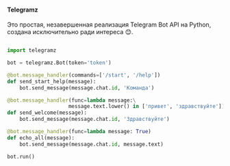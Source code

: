 #### Telegramz

Это простая, незавершенная реализация Telegram Bot API на Python, создана исключительно ради интереса 😊. 

```python

import telegramz

bot = telegramz.Bot(token='token')

@bot.message_handler(commands=['/start', '/help'])
def send_start_help(message):
    bot.send_message(message.chat.id, 'Команда')

@bot.message_handler(func=lambda message:\
                    message.text.lower() in ['привет', 'здравствуйте'])
def send_welcome(message):
    bot.send_message(message.chat.id, 'Здравствуйте')

@bot.message_handler(func=lambda message: True)
def echo_all(message):
    bot.send_message(message.chat.id, message.text)

bot.run()
```